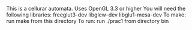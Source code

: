 This is a cellurar automata.
Uses OpenGL 3.3 or higher
You will need the following libraries:
	freeglut3-dev
	libglew-dev
	libglu1-mesa-dev
To make: run make from this directory
To run: run ./prac1 from directory bin
